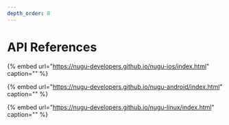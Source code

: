 ```yaml
---
depth_order: 8
---
```


# API References

{% embed url="https://nugu-developers.github.io/nugu-ios/index.html" caption="" %}

{% embed url="https://nugu-developers.github.io/nugu-android/index.html" caption="" %}

{% embed url="https://nugu-developers.github.io/nugu-linux/index.html" caption="" %}

